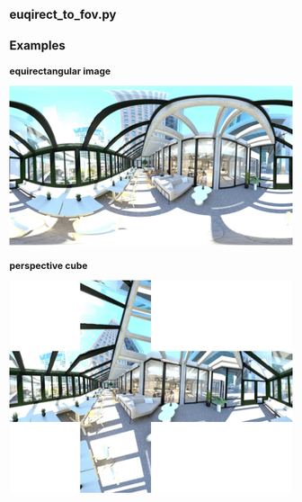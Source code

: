 ## euqirect_to_fov.py
## Examples
### equirectangular image
![Alt text](office.png)
### perspective cube
![Alt text](cube_perspective_image.png)